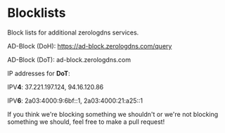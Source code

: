 # Blocklists

Block lists for additional zerologdns services.

AD-Block (DoH): https://ad-block.zerologdns.com/query

AD-Block (DoT): ad-block.zerologdns.com


IP addresses for **DoT**: 


IPV**4**: 37.221.197.124, 94.16.120.86

IPV**6**: 2a03:4000:9:6bf::1, 2a03:4000:21:a25::1

If you think we're blocking something we shouldn't or we're not blocking something we should, feel free to make a pull request!
